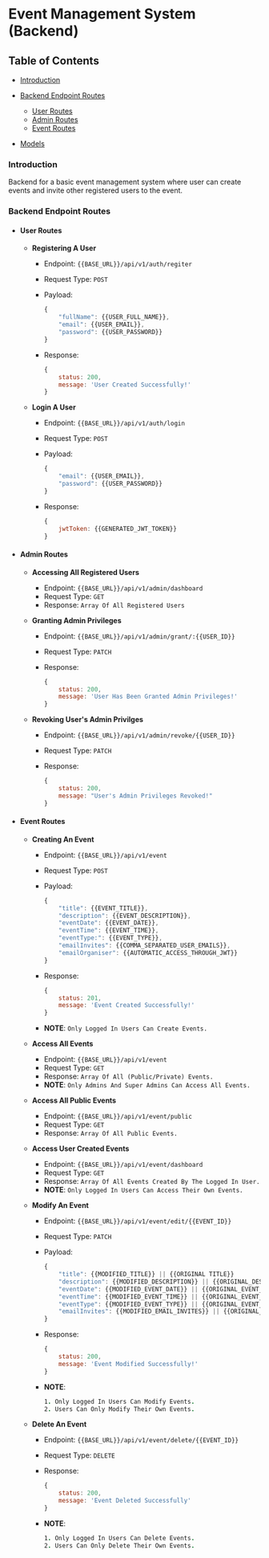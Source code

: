 # Event Management System (Backend)

## Table of Contents

- [Introduction](#introduction)
- [Backend Endpoint Routes](#backend-endpoint-routes)
  
  - [User Routes](#user-routes)
  - [Admin Routes](#admin-routes)
  - [Event Routes](#event-routes)

- [Models](#models)

### Introduction

Backend for a basic event management system where user can create events and invite other registered users to the event.

### Backend Endpoint Routes

- #### User Routes

  - **Registering A User**

    - Endpoint: ```{{BASE_URL}}/api/v1/auth/regiter```
    - Request Type: ```POST```
    - Payload:

        ```js
        {
            "fullName": {{USER_FULL_NAME}},
            "email": {{USER_EMAIL}},
            "password": {{USER_PASSWORD}} 
        }
        ```

    - Response:

        ```js
        {
            status: 200,
            message: 'User Created Successfully!'
        }
        ```

  - **Login A User**

    - Endpoint: ```{{BASE_URL}}/api/v1/auth/login```
    - Request Type: ```POST```
    - Payload:

        ```js
        {
            "email": {{USER_EMAIL}},
            "password": {{USER_PASSWORD}}
        }
        ```

    - Response:

        ```js
        {
            jwtToken: {{GENERATED_JWT_TOKEN}}
        }
        ```

- #### Admin Routes

  - **Accessing All Registered Users**

    - Endpoint: ```{{BASE_URL}}/api/v1/admin/dashboard```
    - Request Type: ```GET```
    - Response: ```Array Of All Registered Users```

  - **Granting Admin Privileges**

    - Endpoint: ```{{BASE_URL}}/api/v1/admin/grant/:{{USER_ID}}```
    - Request Type: ```PATCH```
    - Response:

        ```js
        {
            status: 200,
            message: 'User Has Been Granted Admin Privileges!'
        }
        ```

  - **Revoking User's Admin Privilges**

    - Endpoint: ```{{BASE_URL}}/api/v1/admin/revoke/{{USER_ID}}```
    - Request Type: ```PATCH```
    - Response:

        ```js
        {
            status: 200,
            message: "User's Admin Privileges Revoked!"
        }
        ```

- #### Event Routes

  - **Creating An Event**

    - Endpoint: ```{{BASE_URL}}/api/v1/event```
    - Request Type: ```POST```
    - Payload:

        ```js
        {
            "title": {{EVENT_TITLE}},
            "description": {{EVENT_DESCRIPTION}},
            "eventDate": {{EVENT_DATE}},
            "eventTime": {{EVENT_TIME}},
            "eventType:": {{EVENT_TYPE}},
            "emailInvites": {{COMMA_SEPARATED_USER_EMAILS}},
            "emailOrganiser": {{AUTOMATIC_ACCESS_THROUGH_JWT}}
        }
        ```

    - Response:

        ```js
        {
            status: 201,
            message: 'Event Created Successfully!'
        }
        ```

    - **NOTE**: ```Only Logged In Users Can Create Events.```

  - **Access All Events**

    - Endpoint: ```{{BASE_URL}}/api/v1/event```
    - Request Type: ```GET```
    - Response: ```Array Of All (Public/Private) Events.```
    - **NOTE**: ```Only Admins And Super Admins Can Access All Events.```

  - **Access All Public Events**

    - Endpoint: ```{{BASE_URL}}/api/v1/event/public```
    - Request Type: ```GET```
    - Response: ```Array Of All Public Events.```

  - **Access User Created Events**

    - Endpoint: ```{{BASE_URL}}/api/v1/event/dashboard```
    - Request Type: ```GET```
    - Response: ```Array Of All Events Created By The Logged In User.```
    - **NOTE**: ```Only Logged In Users Can Access Their Own Events.```

  - **Modify An Event**

    - Endpoint: ```{{BASE_URL}}/api/v1/event/edit/{{EVENT_ID}}```
    - Request Type: ```PATCH```
    - Payload:

        ```js
        {
            "title": {{MODIFIED_TITLE}} || {{ORIGINAL TITLE}}
            "description": {{MODIFIED_DESCRIPTION}} || {{ORIGINAL_DESCRIPTION}},
            "eventDate": {{MODIFIED_EVENT_DATE}} || {{ORIGINAL_EVENT_DATE}},
            "eventTime": {{MODIFIED_EVENT_TIME}} || {{ORIGINAL_EVENT_TIME}},
            "eventType": {{MODIFIED_EVENT_TYPE}} || {{ORIGINAL_EVENT_TYPE}},
            "emailInvites": {{MODIFIED_EMAIL_INVITES}} || {{ORIGINAL_EVENT_INVITES}}
        }
        ```

    - Response:

        ```js
        {
            status: 200,
            message: 'Event Modified Successfully!'
        }
        ```

    - **NOTE**:

        ```j
        1. Only Logged In Users Can Modify Events.
        2. Users Can Only Modify Their Own Events.
        ```

  - **Delete An Event**

    - Endpoint: ```{{BASE_URL}}/api/v1/event/delete/{{EVENT_ID}}```
    - Request Type: ```DELETE```
    - Response:

        ```js
        {
            status: 200,
            message: 'Event Deleted Successfully'
        }
        ```

    - **NOTE**:

        ```j
        1. Only Logged In Users Can Delete Events.
        2. Users Can Only Delete Their Own Events.
        ```
